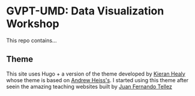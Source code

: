 # GVPT-UMD: Data Visualization Workshop


This repo contains...

## Theme

This site uses Hugo + a version of the theme developed by [Kieran Healy](https://kieranhealy.org/) whose theme is based on [Andrew Heiss's](https://andrewheiss.com). I started using this theme after seein the amazing teaching websites built by [Juan Fernando Tellez]("")

